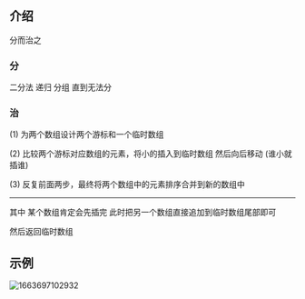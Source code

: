 ## 介绍

分而治之

### 分

二分法 递归 分组 直到无法分

### 治

(1) 为两个数组设计两个游标和一个临时数组

(2) 比较两个游标对应数组的元素，将小的插入到临时数组 然后向后移动 (谁小就插谁)

(3) 反复前面两步，最终将两个数组中的元素排序合并到新的数组中

---

其中 某个数组肯定会先插完 此时把另一个数组直接追加到临时数组尾部即可

然后返回临时数组

## 示例

![1663697102932](image/归并排序/1663697102932.png)
